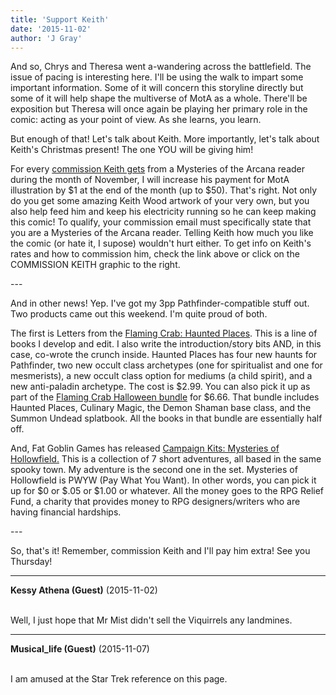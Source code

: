 ```yaml
---
title: 'Support Keith'
date: '2015-11-02'
author: 'J Gray'
---
```


<p>And so, Chrys and Theresa went a-wandering across the battlefield. The issue of pacing is interesting here. I'll be using the walk to impart some important information. Some of it will concern this storyline directly but some of it will help shape the multiverse of MotA as a whole. There'll be exposition but Theresa will once again be playing her primary role in the comic: acting as your point of view. As she learns, you learn.</p><p>But enough of that! Let's talk about Keith. More importantly, let's talk about Keith's Christmas present! The one YOU will be giving him!</p><p>For every <a href="/commissionkeith" target="_blank">commission Keith gets</a> from a Mysteries of the Arcana reader during the month of November, I will increase his payment for MotA illustration by $1 at the end of the month (up to $50). That's right. Not only do you get some amazing Keith Wood artwork of your very own, but you also help feed him and keep his electricity running so he can keep making this comic! To qualify, your commission email must specifically state that you are a Mysteries of the Arcana reader. Telling Keith how much you like the comic (or hate it, I supose) wouldn't hurt either. To get info on Keith's rates and how to commission him, check the link above or click on the COMMISSION KEITH graphic to the right.</p><p>---</p><p>And in other news! Yep. I've got my 3pp Pathfinder-compatible stuff out. Two products came out this weekend. I'm quite proud of both.</p><p>The first is Letters from the <a href="http://www.drivethrurpg.com/product/164324/Letters-from-the-Flaming-Crab-Haunted-Places" target="_blank">Flaming Crab: Haunted Places</a>. This is a line of books I develop and edit. I also write the introduction/story bits AND, in this case, co-wrote the crunch inside. Haunted Places has four new haunts for Pathfinder, two new occult class archetypes (one for spiritualist and one for mesmerists), a new occult class option for mediums (a child spirit), and a new anti-paladin archetype. The cost is $2.99. You can also pick it up as part of the <a href="http://www.drivethrurpg.com/product/164467/Flaming-Crab-Games-Halloween-Bundle-BUNDLE" target="_blank">Flaming Crab Halloween bundle</a> for $6.66. That bundle includes Haunted Places, Culinary Magic, the Demon Shaman base class, and the Summon Undead splatbook. All the books in that bundle are essentially half off.</p><p>And, Fat Goblin Games has released <a href="http://www.drivethrurpg.com/product/164365/Campaign-KitsThe-Mysteries-of-Hollowfield" target="_blank">Campaign Kits: Mysteries of Hollowfield.</a> This is a collection of 7 short adventures, all based in the same spooky town. My adventure is the second one in the set. Mysteries of Hollowfield is PWYW (Pay What You Want). In other words, you can pick it up for $0 or $.05 or $1.00 or whatever. All the money goes to the RPG Relief Fund, a charity that provides money to RPG designers/writers who are having financial hardships.</p><p>---</p><p>So, that's it! Remember, commission Keith and I'll pay him extra! See you Thursday! </p>

---
**Kessy Athena (Guest)** (2015-11-02)

<br> Well, I just hope that Mr Mist didn't sell the Viquirrels any landmines.<br>

---
**Musical_life (Guest)** (2015-11-07)

<br> I am amused at the Star Trek reference on this page.

